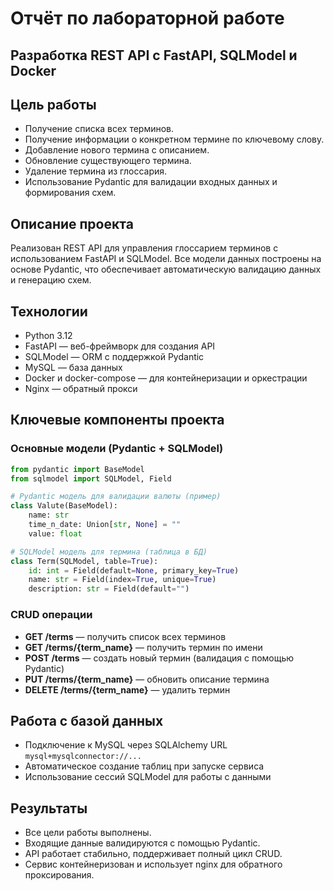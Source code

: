 # Отчёт по лабораторной работе

## Разработка REST API с FastAPI, SQLModel и Docker

## Цель работы

* Получение списка всех терминов.
* Получение информации о конкретном термине по ключевому слову.
* Добавление нового термина с описанием.
* Обновление существующего термина.
* Удаление термина из глоссария.
* Использование Pydantic для валидации входных данных и формирования схем.

## Описание проекта

Реализован REST API для управления глоссарием терминов с использованием FastAPI и SQLModel.
Все модели данных построены на основе Pydantic, что обеспечивает автоматическую валидацию данных и генерацию схем.

## Технологии

* Python 3.12
* FastAPI — веб-фреймворк для создания API
* SQLModel — ORM с поддержкой Pydantic
* MySQL — база данных
* Docker и docker-compose — для контейнеризации и оркестрации
* Nginx — обратный прокси

## Ключевые компоненты проекта

### Основные модели (Pydantic + SQLModel)

```python
from pydantic import BaseModel
from sqlmodel import SQLModel, Field

# Pydantic модель для валидации валюты (пример)
class Valute(BaseModel):
    name: str
    time_n_date: Union[str, None] = ""
    value: float

# SQLModel модель для термина (таблица в БД)
class Term(SQLModel, table=True):
    id: int = Field(default=None, primary_key=True)
    name: str = Field(index=True, unique=True)
    description: str = Field(default="")
```

### CRUD операции

* **GET /terms** — получить список всех терминов
* **GET /terms/{term\_name}** — получить термин по имени
* **POST /terms** — создать новый термин (валидация с помощью Pydantic)
* **PUT /terms/{term\_name}** — обновить описание термина
* **DELETE /terms/{term\_name}** — удалить термин

## Работа с базой данных

* Подключение к MySQL через SQLAlchemy URL `mysql+mysqlconnector://...`
* Автоматическое создание таблиц при запуске сервиса
* Использование сессий SQLModel для работы с данными

## Результаты

* Все цели работы выполнены.
* Входящие данные валидируются с помощью Pydantic.
* API работает стабильно, поддерживает полный цикл CRUD.
* Сервис контейнеризован и использует nginx для обратного проксирования.

